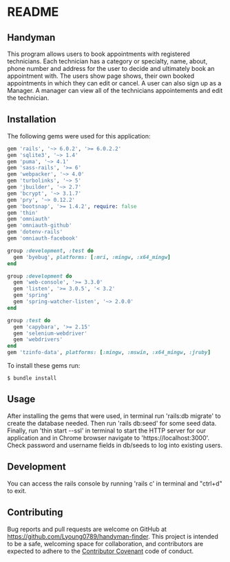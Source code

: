 # README


## Handyman 

This program allows users to book appointments with registered technicians. Each technician has a category or specialty, name, about, phone number and address for the user to decide and ultimately book an appointment with. The users show page shows, their own booked appointments in which they can edit or cancel. A user can also sign up as a Manager. A manager can view all of the technicians appointements and edit the technician. 


## Installation

The following gems were used for this application:

```ruby
gem 'rails', '~> 6.0.2', '>= 6.0.2.2'
gem 'sqlite3', '~> 1.4'
gem 'puma', '~> 4.1'
gem 'sass-rails', '>= 6'
gem 'webpacker', '~> 4.0'
gem 'turbolinks', '~> 5'
gem 'jbuilder', '~> 2.7'
gem 'bcrypt', '~> 3.1.7'
gem 'pry', '~> 0.12.2'
gem 'bootsnap', '>= 1.4.2', require: false
gem 'thin'
gem 'omniauth'
gem 'omniauth-github'
gem 'dotenv-rails'
gem 'omniauth-facebook'

group :development, :test do
  gem 'byebug', platforms: [:mri, :mingw, :x64_mingw]
end

group :development do
  gem 'web-console', '>= 3.3.0'
  gem 'listen', '>= 3.0.5', '< 3.2'
  gem 'spring'
  gem 'spring-watcher-listen', '~> 2.0.0'
end

group :test do
  gem 'capybara', '>= 2.15'
  gem 'selenium-webdriver'
  gem 'webdrivers'
end
gem 'tzinfo-data', platforms: [:mingw, :mswin, :x64_mingw, :jruby]
```

To install these gems run:

    $ bundle install 



## Usage

After installing the gems that were used, in terminal run 'rails:db migrate' to create the database needed. Then run 'rails db:seed' for some seed data. Finally, run 'thin start --ssl' in terminal to start the HTTP server for our application and in Chrome browser navigate to 'https://localhost:3000'. 
Check password and username fields in db/seeds to log into existing users.

## Development

You can access the rails console by running 'rails c' in terminal and "ctrl+d" to exit. 

## Contributing

Bug reports and pull requests are welcome on GitHub at https://github.com/Lyoung0789/handyman-finder. This project is intended to be a safe, welcoming space for collaboration, and contributors are expected to adhere to the [Contributor Covenant](http://contributor-covenant.org) code of conduct.